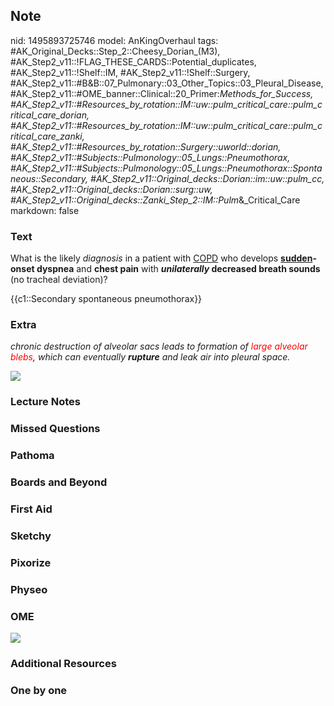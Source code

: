 ## Note
nid: 1495893725746
model: AnKingOverhaul
tags: #AK_Original_Decks::Step_2::Cheesy_Dorian_(M3), #AK_Step2_v11::!FLAG_THESE_CARDS::Potential_duplicates, #AK_Step2_v11::!Shelf::IM, #AK_Step2_v11::!Shelf::Surgery, #AK_Step2_v11::#B&B::07_Pulmonary::03_Other_Topics::03_Pleural_Disease, #AK_Step2_v11::#OME_banner::Clinical::20_Primer:_Methods_for_Success, #AK_Step2_v11::#Resources_by_rotation::IM::uw::pulm_critical_care::pulm_critical_care_dorian, #AK_Step2_v11::#Resources_by_rotation::IM::uw::pulm_critical_care::pulm_critical_care_zanki, #AK_Step2_v11::#Resources_by_rotation::Surgery::uworld::dorian, #AK_Step2_v11::#Subjects::Pulmonology::05_Lungs::Pneumothorax, #AK_Step2_v11::#Subjects::Pulmonology::05_Lungs::Pneumothorax::Spontaneous::Secondary, #AK_Step2_v11::Original_decks::Dorian::im::uw::pulm_cc, #AK_Step2_v11::Original_decks::Dorian::surg::uw, #AK_Step2_v11::Original_decks::Zanki_Step_2::IM::Pulm_&_Critical_Care
markdown: false

### Text
What is the likely <i>diagnosis</i> in a patient with <u>COPD</u>
who develops <b><u>sudden</u>-onset dyspnea</b> and <b>chest
pain</b> with <b><i>unilaterally</i> decreased breath sounds</b>
(no tracheal deviation)?
<div>
  {{c1::Secondary spontaneous pneumothorax}}
</div>

### Extra
<i>chronic destruction of alveolar sacs leads to formation of
<font color="#FF0000" style="">large alveolar blebs</font>, which
can eventually <b>rupture</b> and leak air into pleural space.</i>
<div>
  <div>
    <i><img src="bleb.png"></i>
  </div>
</div>

### Lecture Notes


### Missed Questions


### Pathoma


### Boards and Beyond


### First Aid


### Sketchy


### Pixorize


### Physeo


### OME
<div class="ome-widget">
  <a href="https://onlinemeded.org/spa/surgery?ref=anki"><img src=
  "_OME_AnkiFlashcards_Topic_3.png"></a>
</div>

### Additional Resources


### One by one

